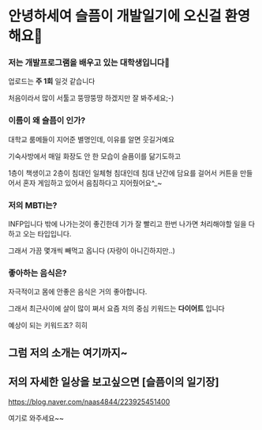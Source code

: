 # 안녕하세여 슬픔이 개발일기에 오신걸 환영해요💙

### 저는 개발프로그램을 배우고 있는 대학생입니다🐥

업로드는 **주 1회** 일것 같습니다

처음이라서 많이 서툴고 뚱땅뚱땅 하겠지만 잘 봐주세요;-)

### 이름이 왜 슬픔이 인가? 
대학교 룸메들이 지어준 별명인데, 이유를 알면 웃길거예요

기숙사방에서 매일 화장도 안 한 모습이 슬픔이를 닮기도하고

1층이 책생이고 2층이 침대인 일체형 침대인데 침대 난간에 담요를 걸어서 커튼을 만들어서 혼자 게임하고 있어서 음침하다고 지어줬어요^_~

### 저의 MBTI는?

INFP입니다 밖에 나가는것이 좋긴한데 기가 잘 빨리고 한번 나가면 처리해야할 일을 다 하고 오는 타입입니다.

그래서 가끔 몇개씩 빼먹고 옵니다 (자랑이 아니긴하지만..)

### 좋아하는 음식은?

자극적이고 몸에 안좋은 음식은 거의 좋아합니다.

그래서 최근사이에 살이 많이 쪄서 요즘 저의 중심 키워드는 **다이어트** 입니다

예상이 되는 키워드죠? 히히

## 그럼 저의 소개는 여기까지~
## 저의 자세한 일상을 보고싶으면 [슬픔이의 일기장]
https://blog.naver.com/naas4844/223925451400

여기로 와주세요~~
